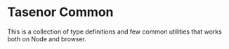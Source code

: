 # Tasenor Common

This is a collection of type definitions and few common utilities that
works both on Node and browser.

